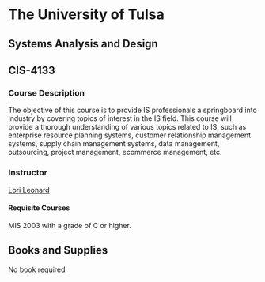 # The University of Tulsa

## Systems Analysis and Design

## CIS-4133

### Course Description

The objective of this course is to provide IS professionals a springboard into industry by covering topics of interest in the IS field. This course will provide a thorough understanding of various topics related to IS, such as enterprise resource planning systems, customer relationship management systems, supply chain management systems, data management, outsourcing, project management, ecommerce management, etc.

### Instructor

[Lori Leonard](https://faculty.utulsa.edu/~/lori-leonard)

#### Requisite Courses
MIS 2003 with a grade of C or higher.

## Books and Supplies

No book required